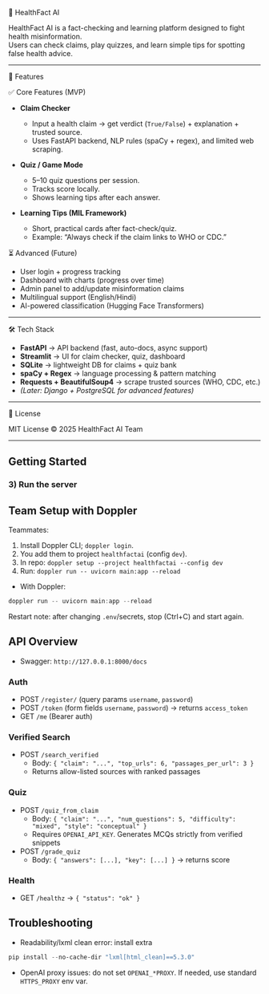  🧠 HealthFact AI

HealthFact AI is a fact-checking and learning platform designed to fight health misinformation.  
Users can check claims, play quizzes, and learn simple tips for spotting false health advice.  

---

🚀 Features

 ✅ Core Features (MVP)
- **Claim Checker**  
  - Input a health claim → get verdict (`True/False`) + explanation + trusted source.  
  - Uses FastAPI backend, NLP rules (spaCy + regex), and limited web scraping.

- **Quiz / Game Mode**  
  - 5–10 quiz questions per session.  
  - Tracks score locally.  
  - Shows learning tips after each answer.

- **Learning Tips (MIL Framework)**  
  - Short, practical cards after fact-check/quiz.  
  - Example: “Always check if the claim links to WHO or CDC.”

 ⏳ Advanced (Future)
- User login + progress tracking  
- Dashboard with charts (progress over time)  
- Admin panel to add/update misinformation claims  
- Multilingual support (English/Hindi)  
- AI-powered classification (Hugging Face Transformers)

---

 🛠️ Tech Stack

- **FastAPI** → API backend (fast, auto-docs, async support)  
- **Streamlit** → UI for claim checker, quiz, dashboard  
- **SQLite** → lightweight DB for claims + quiz bank  
- **spaCy + Regex** → language processing & pattern matching  
- **Requests + BeautifulSoup4** → scrape trusted sources (WHO, CDC, etc.)  
- *(Later: Django + PostgreSQL for advanced features)*  

---
📜 License

MIT License © 2025 HealthFact AI Team

---

## Getting Started

### 3) Run the server

## Team Setup with Doppler

Teammates:
1. Install Doppler CLI; `doppler login`.
2. You add them to project `healthfactai` (config `dev`).
3. In repo: `doppler setup --project healthfactai --config dev`
4. Run: `doppler run -- uvicorn main:app --reload`
- With Doppler:

```powershell
doppler run -- uvicorn main:app --reload
```

Restart note: after changing `.env`/secrets, stop (Ctrl+C) and start again.

## API Overview

- Swagger: `http://127.0.0.1:8000/docs`

### Auth
- POST `/register/` (query params `username`, `password`)
- POST `/token` (form fields `username`, `password`) → returns `access_token`
- GET `/me` (Bearer auth)

### Verified Search
- POST `/search_verified`
  - Body: `{ "claim": "...", "top_urls": 6, "passages_per_url": 3 }`
  - Returns allow-listed sources with ranked passages

### Quiz
- POST `/quiz_from_claim`
  - Body: `{ "claim": "...", "num_questions": 5, "difficulty": "mixed", "style": "conceptual" }`
  - Requires `OPENAI_API_KEY`. Generates MCQs strictly from verified snippets
- POST `/grade_quiz`
  - Body: `{ "answers": [...], "key": [...] }` → returns score

### Health
- GET `/healthz` → `{ "status": "ok" }`

## Troubleshooting

- Readability/lxml clean error: install extra

```powershell
pip install --no-cache-dir "lxml[html_clean]==5.3.0"
```

- OpenAI proxy issues: do not set `OPENAI_*PROXY`. If needed, use standard `HTTPS_PROXY` env var.
